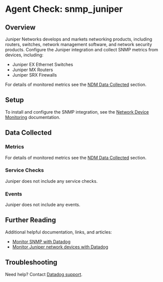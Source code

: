 # Agent Check: snmp_juniper

## Overview

Juniper Networks develops and markets networking products, including routers, switches, network management software, and network security products. Configure the Juniper integration and collect SNMP metrics from devices, including:

- Juniper EX Ethernet Switches
- Juniper MX Routers
- Juniper SRX Firewalls

For details of monitored metrics see the [NDM Data Collected][1] section.

## Setup

To install and configure the SNMP integration, see the [Network Device Monitoring][2] documentation.

## Data Collected

### Metrics

For details of monitored metrics see the [NDM Data Collected][1] section.

### Service Checks

Juniper does not include any service checks.

### Events

Juniper does not include any events.

## Further Reading

Additional helpful documentation, links, and articles:

- [Monitor SNMP with Datadog][3]
- [Monitor Juniper network devices with Datadog][4]

## Troubleshooting

Need help? Contact [Datadog support][5].

[1]: https://docs.khulnasoft.com/network_monitoring/devices/data/
[2]: https://docs.khulnasoft.com/network_monitoring/devices/setup/
[3]: https://www.khulnasoft.com/blog/monitor-snmp-with-datadog/
[4]: https://www.khulnasoft.com/blog/monitor-juniper-network-devices-with-datadog/
[5]: https://docs.khulnasoft.com/help/

